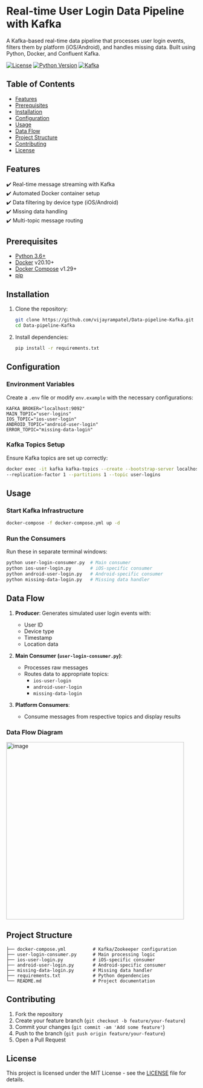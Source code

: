 # Real-time User Login Data Pipeline with Kafka

A Kafka-based real-time data pipeline that processes user login events, filters them by platform (iOS/Android), and handles missing data. Built using Python, Docker, and Confluent Kafka.

[![License](https://img.shields.io/badge/License-MIT-blue.svg)](LICENSE)
[![Python Version](https://img.shields.io/badge/python-3.6%2B-blue)](https://www.python.org/)
[![Kafka](https://img.shields.io/badge/Apache_Kafka-2.8+-red)](https://kafka.apache.org/)

## Table of Contents
- [Features](#features)
- [Prerequisites](#prerequisites)
- [Installation](#installation)
- [Configuration](#configuration)
- [Usage](#usage)
- [Data Flow](#data-flow)
- [Project Structure](#project-structure)
- [Contributing](#contributing)
- [License](#license)


## Features
✔️ Real-time message streaming with Kafka  
✔️ Automated Docker container setup  
✔️ Data filtering by device type (iOS/Android)  
✔️ Missing data handling  
✔️ Multi-topic message routing  

## Prerequisites
- [Python 3.6+](https://www.python.org/)
- [Docker](https://www.docker.com/) v20.10+
- [Docker Compose](https://docs.docker.com/compose/) v1.29+
- [pip](https://pip.pypa.io/en/stable/)

## Installation

1. Clone the repository:
   ```sh
   git clone https://github.com/vijayrampatel/Data-pipeline-Kafka.git
   cd Data-pipeline-Kafka
   ```

2. Install dependencies:
   ```sh
   pip install -r requirements.txt
   ```

## Configuration

### Environment Variables
Create a `.env` file or modify `env.example` with the necessary configurations:

```env
KAFKA_BROKER="localhost:9092"
MAIN_TOPIC="user-logins"
IOS_TOPIC="ios-user-login"
ANDROID_TOPIC="android-user-login"
ERROR_TOPIC="missing-data-login"
```

### Kafka Topics Setup
Ensure Kafka topics are set up correctly:
```sh
docker exec -it kafka kafka-topics --create --bootstrap-server localhost:9092 \
--replication-factor 1 --partitions 1 --topic user-logins
```

## Usage

### Start Kafka Infrastructure
```sh
docker-compose -f docker-compose.yml up -d
```

### Run the Consumers
Run these in separate terminal windows:
```sh
python user-login-consumer.py  # Main consumer
python ios-user-login.py       # iOS-specific consumer
python android-user-login.py   # Android-specific consumer
python missing-data-login.py   # Missing data handler
```

## Data Flow

1. **Producer**: Generates simulated user login events with:
   - User ID
   - Device type
   - Timestamp
   - Location data

2. **Main Consumer (`user-login-consumer.py`)**:
   - Processes raw messages
   - Routes data to appropriate topics:
     - `ios-user-login`
     - `android-user-login`
     - `missing-data-login`

3. **Platform Consumers**:
   - Consume messages from respective topics and display results

### Data Flow Diagram
<img width="470" alt="image" src="https://github.com/vijayrampatel/Data-pipeline-Kafka/assets/145386038/52db37eb-7b2c-4c36-a678-13fd01a4b576">

## Project Structure
```
├── docker-compose.yml          # Kafka/Zookeeper configuration
├── user-login-consumer.py      # Main processing logic
├── ios-user-login.py           # iOS-specific consumer
├── android-user-login.py       # Android-specific consumer
├── missing-data-login.py       # Missing data handler
├── requirements.txt            # Python dependencies
└── README.md                   # Project documentation
```

## Contributing
1. Fork the repository
2. Create your feature branch (`git checkout -b feature/your-feature`)
3. Commit your changes (`git commit -am 'Add some feature'`)
4. Push to the branch (`git push origin feature/your-feature`)
5. Open a Pull Request

## License
This project is licensed under the MIT License - see the [LICENSE](LICENSE) file for details.










